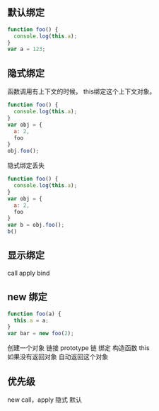 ## 默认绑定
```js
function foo() {
  console.log(this.a);
}
var a = 123;
```
## 隐式绑定
函数调用有上下文的时候，
this绑定这个上下文对象。
```js
function foo() {
  console.log(this.a);
}
var obj = {
  a: 2,
  foo
}
obj.foo();
```
隐式绑定丢失
```js
function foo() {
  console.log(this.a);
}
var obj = {
  a: 2,
  foo
}
var b = obj.foo();
b()
```
## 显示绑定
call apply bind

## new 绑定
```js
function foo(a) {
  this.a = a;
}
var bar = new foo(2);
```
创建一个对象
链接 prototype 链
绑定 构造函数 this  
如果没有返回对象 自动返回这个对象

## 优先级
new
call，apply
隐式
默认
